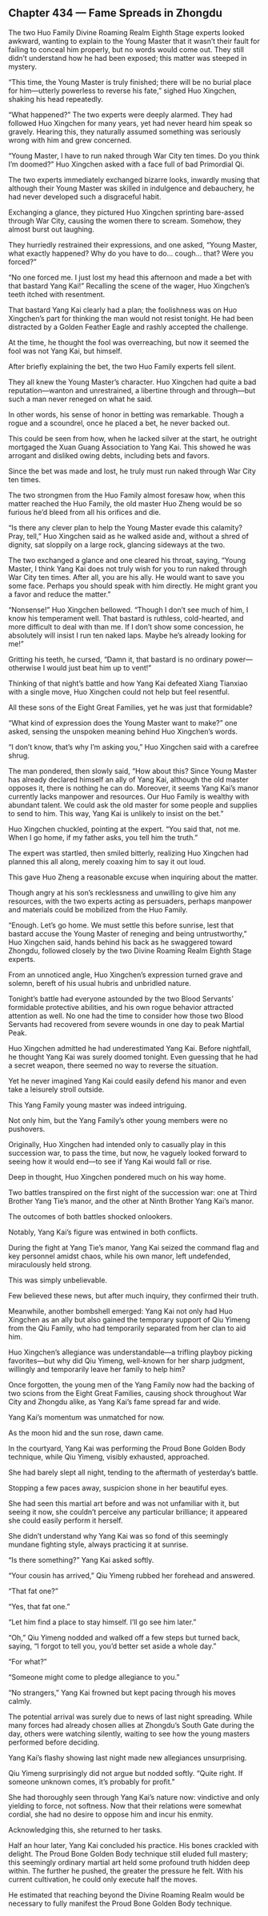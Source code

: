 ## Chapter 434 — Fame Spreads in Zhongdu

The two Huo Family Divine Roaming Realm Eighth Stage experts looked awkward, wanting to explain to the Young Master that it wasn’t their fault for failing to conceal him properly, but no words would come out. They still didn’t understand how he had been exposed; this matter was steeped in mystery.

“This time, the Young Master is truly finished; there will be no burial place for him—utterly powerless to reverse his fate,” sighed Huo Xingchen, shaking his head repeatedly.

“What happened?” The two experts were deeply alarmed. They had followed Huo Xingchen for many years, yet had never heard him speak so gravely. Hearing this, they naturally assumed something was seriously wrong with him and grew concerned.

“Young Master, I have to run naked through War City ten times. Do you think I’m doomed?” Huo Xingchen asked with a face full of bad Primordial Qi.

The two experts immediately exchanged bizarre looks, inwardly musing that although their Young Master was skilled in indulgence and debauchery, he had never developed such a disgraceful habit.

Exchanging a glance, they pictured Huo Xingchen sprinting bare-assed through War City, causing the women there to scream. Somehow, they almost burst out laughing.

They hurriedly restrained their expressions, and one asked, “Young Master, what exactly happened? Why do you have to do... cough... that? Were you forced?”

“No one forced me. I just lost my head this afternoon and made a bet with that bastard Yang Kai!” Recalling the scene of the wager, Huo Xingchen’s teeth itched with resentment.

That bastard Yang Kai clearly had a plan; the foolishness was on Huo Xingchen’s part for thinking the man would not resist tonight. He had been distracted by a Golden Feather Eagle and rashly accepted the challenge.

At the time, he thought the fool was overreaching, but now it seemed the fool was not Yang Kai, but himself.

After briefly explaining the bet, the two Huo Family experts fell silent.

They all knew the Young Master’s character. Huo Xingchen had quite a bad reputation—wanton and unrestrained, a libertine through and through—but such a man never reneged on what he said.

In other words, his sense of honor in betting was remarkable. Though a rogue and a scoundrel, once he placed a bet, he never backed out.

This could be seen from how, when he lacked silver at the start, he outright mortgaged the Xuan Guang Association to Yang Kai. This showed he was arrogant and disliked owing debts, including bets and favors.

Since the bet was made and lost, he truly must run naked through War City ten times.

The two strongmen from the Huo Family almost foresaw how, when this matter reached the Huo Family, the old master Huo Zheng would be so furious he’d bleed from all his orifices and die.

“Is there any clever plan to help the Young Master evade this calamity? Pray, tell,” Huo Xingchen said as he walked aside and, without a shred of dignity, sat sloppily on a large rock, glancing sideways at the two.

The two exchanged a glance and one cleared his throat, saying, “Young Master, I think Yang Kai does not truly wish for you to run naked through War City ten times. After all, you are his ally. He would want to save you some face. Perhaps you should speak with him directly. He might grant you a favor and reduce the matter.”

“Nonsense!” Huo Xingchen bellowed. “Though I don’t see much of him, I know his temperament well. That bastard is ruthless, cold-hearted, and more difficult to deal with than me. If I don’t show some concession, he absolutely will insist I run ten naked laps. Maybe he’s already looking for me!”

Gritting his teeth, he cursed, “Damn it, that bastard is no ordinary power—otherwise I would just beat him up to vent!”

Thinking of that night’s battle and how Yang Kai defeated Xiang Tianxiao with a single move, Huo Xingchen could not help but feel resentful.

All these sons of the Eight Great Families, yet he was just that formidable?

“What kind of expression does the Young Master want to make?” one asked, sensing the unspoken meaning behind Huo Xingchen’s words.

“I don’t know, that’s why I’m asking you,” Huo Xingchen said with a carefree shrug.

The man pondered, then slowly said, “How about this? Since Young Master has already declared himself an ally of Yang Kai, although the old master opposes it, there is nothing he can do. Moreover, it seems Yang Kai’s manor currently lacks manpower and resources. Our Huo Family is wealthy with abundant talent. We could ask the old master for some people and supplies to send to him. This way, Yang Kai is unlikely to insist on the bet.”

Huo Xingchen chuckled, pointing at the expert. “You said that, not me. When I go home, if my father asks, you tell him the truth.”

The expert was startled, then smiled bitterly, realizing Huo Xingchen had planned this all along, merely coaxing him to say it out loud.

This gave Huo Zheng a reasonable excuse when inquiring about the matter.

Though angry at his son’s recklessness and unwilling to give him any resources, with the two experts acting as persuaders, perhaps manpower and materials could be mobilized from the Huo Family.

“Enough. Let’s go home. We must settle this before sunrise, lest that bastard accuse the Young Master of reneging and being untrustworthy,” Huo Xingchen said, hands behind his back as he swaggered toward Zhongdu, followed closely by the two Divine Roaming Realm Eighth Stage experts.

From an unnoticed angle, Huo Xingchen’s expression turned grave and solemn, bereft of his usual hubris and unbridled nature.

Tonight’s battle had everyone astounded by the two Blood Servants’ formidable protective abilities, and his own rogue behavior attracted attention as well. No one had the time to consider how those two Blood Servants had recovered from severe wounds in one day to peak Martial Peak.

Huo Xingchen admitted he had underestimated Yang Kai. Before nightfall, he thought Yang Kai was surely doomed tonight. Even guessing that he had a secret weapon, there seemed no way to reverse the situation.

Yet he never imagined Yang Kai could easily defend his manor and even take a leisurely stroll outside.

This Yang Family young master was indeed intriguing.

Not only him, but the Yang Family’s other young members were no pushovers.

Originally, Huo Xingchen had intended only to casually play in this succession war, to pass the time, but now, he vaguely looked forward to seeing how it would end—to see if Yang Kai would fall or rise.

Deep in thought, Huo Xingchen pondered much on his way home.

Two battles transpired on the first night of the succession war: one at Third Brother Yang Tie’s manor, and the other at Ninth Brother Yang Kai’s manor.

The outcomes of both battles shocked onlookers.

Notably, Yang Kai’s figure was entwined in both conflicts.

During the fight at Yang Tie’s manor, Yang Kai seized the command flag and key personnel amidst chaos, while his own manor, left undefended, miraculously held strong.

This was simply unbelievable.

Few believed these news, but after much inquiry, they confirmed their truth.

Meanwhile, another bombshell emerged: Yang Kai not only had Huo Xingchen as an ally but also gained the temporary support of Qiu Yimeng from the Qiu Family, who had temporarily separated from her clan to aid him.

Huo Xingchen’s allegiance was understandable—a trifling playboy picking favorites—but why did Qiu Yimeng, well-known for her sharp judgment, willingly and temporarily leave her family to help him?

Once forgotten, the young men of the Yang Family now had the backing of two scions from the Eight Great Families, causing shock throughout War City and Zhongdu alike, as Yang Kai’s fame spread far and wide.

Yang Kai’s momentum was unmatched for now.

As the moon hid and the sun rose, dawn came.

In the courtyard, Yang Kai was performing the Proud Bone Golden Body technique, while Qiu Yimeng, visibly exhausted, approached.

She had barely slept all night, tending to the aftermath of yesterday’s battle.

Stopping a few paces away, suspicion shone in her beautiful eyes.

She had seen this martial art before and was not unfamiliar with it, but seeing it now, she couldn’t perceive any particular brilliance; it appeared she could easily perform it herself.

She didn’t understand why Yang Kai was so fond of this seemingly mundane fighting style, always practicing it at sunrise.

“Is there something?” Yang Kai asked softly.

“Your cousin has arrived,” Qiu Yimeng rubbed her forehead and answered.

“That fat one?”

“Yes, that fat one.”

“Let him find a place to stay himself. I’ll go see him later.”

“Oh,” Qiu Yimeng nodded and walked off a few steps but turned back, saying, “I forgot to tell you, you’d better set aside a whole day.”

“For what?”

“Someone might come to pledge allegiance to you.”

“No strangers,” Yang Kai frowned but kept pacing through his moves calmly.

The potential arrival was surely due to news of last night spreading. While many forces had already chosen allies at Zhongdu’s South Gate during the day, others were watching silently, waiting to see how the young masters performed before deciding.

Yang Kai’s flashy showing last night made new allegiances unsurprising.

Qiu Yimeng surprisingly did not argue but nodded softly. “Quite right. If someone unknown comes, it’s probably for profit.”

She had thoroughly seen through Yang Kai’s nature now: vindictive and only yielding to force, not softness. Now that their relations were somewhat cordial, she had no desire to oppose him and incur his enmity.

Acknowledging this, she returned to her tasks.

Half an hour later, Yang Kai concluded his practice. His bones crackled with delight. The Proud Bone Golden Body technique still eluded full mastery; this seemingly ordinary martial art held some profound truth hidden deep within. The further he pushed, the greater the pressure he felt. With his current cultivation, he could only execute half the moves.

He estimated that reaching beyond the Divine Roaming Realm would be necessary to fully manifest the Proud Bone Golden Body technique.